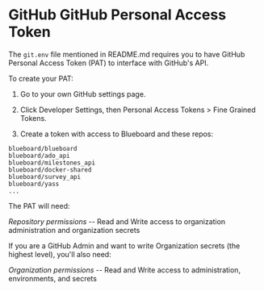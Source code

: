 # GitHub GitHub Personal Access Token

The `git.env` file mentioned in README.md requires you to have  GitHub Personal Access Token (PAT) to interface with GitHub's API.

To create your PAT:

1. Go to your own GitHub settings page.

2. Click Developer Settings, then Personal Access Tokens > Fine Grained Tokens.

3. Create a token with access to Blueboard and these repos:

```
blueboard/blueboard
blueboard/ado_api
blueboard/milestones_api
blueboard/docker-shared
blueboard/survey_api
blueboard/yass
...
```

The PAT will need:

*Repository permissions* -- Read and Write access to organization administration and organization secrets

If you are a GitHub Admin and want to write Organization secrets (the highest level), you'll also need:

*Organization permissions* -- Read and Write access to administration, environments, and secrets


